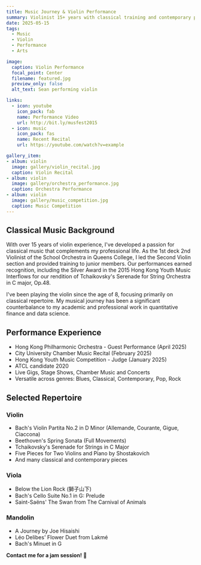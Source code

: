 ```yaml
---
title: Music Journey & Violin Performance
summary: Violinist 15+ years with classical training and contemporary performances
date: 2025-05-15
tags:
  - Music
  - Violin
  - Performance
  - Arts

image:
  caption: Violin Performance
  focal_point: Center
  filename: featured.jpg
  preview_only: false
  alt_text: Sean performing violin

links:
  - icon: youtube
    icon_pack: fab
    name: Performance Video
    url: http://bit.ly/musfest2015
  - icon: music
    icon_pack: fas
    name: Recent Recital
    url: https://youtube.com/watch?v=example

gallery_item:
- album: violin
  image: gallery/violin_recital.jpg
  caption: Violin Recital
- album: violin
  image: gallery/orchestra_performance.jpg
  caption: Orchestra Performance
- album: violin
  image: gallery/music_competition.jpg
  caption: Music Competition
---
```


## Classical Music Background

With over 15 years of violin experience, I've developed a passion for classical music that complements my professional life. As the 1st deck 2nd Violinist of the School Orchestra in Queens College, I led the Second Violin section and provided training to junior members. Our performances earned recognition, including the Silver Award in the 2015 Hong Kong Youth Music Interflows for our rendition of Tchaikovsky's Serenade for String Orchestra in C major, Op.48.

I've been playing the violin since the age of 8, focusing primarily on classical repertoire. My musical journey has been a significant counterbalance to my academic and professional work in quantitative finance and data science.

## Performance Experience

- Hong Kong Philharmonic Orchestra - Guest Performance (April 2025)
- City University Chamber Music Recital (February 2025)
- Hong Kong Youth Music Competition - Judge (January 2025)
- ATCL candidate 2020
- Live Gigs, Stage Shows, Chamber Music and Concerts
- Versatile across genres: Blues, Classical, Contemporary, Pop, Rock

## Selected Repertoire

### Violin
- Bach's Violin Partita No.2 in D Minor (Allemande, Courante, Gigue, Ciaccona)
- Beethoven's Spring Sonata (Full Movements)
- Tchaikovsky's Serenade for Strings in C Major
- Five Pieces for Two Violins and Piano by Shostakovich
- And many classical and contemporary pieces

### Viola
- Below the Lion Rock (獅子山下)
- Bach's Cello Suite No.1 in G: Prelude
- Saint-Saëns' The Swan from The Carnival of Animals

### Mandolin
- A Journey by Joe Hisaishi
- Léo Delibes' Flower Duet from Lakmé
- Bach's Minuet in G

**Contact me for a jam session!** 🎻

<!-- Image placeholder -->
<!-- Add a featured.jpg image to this directory for a performance photo -->

<!-- Video placeholder -->
<!-- 
To add a video, use the following HTML:
<div class="video-container">
  <iframe src="https://www.youtube.com/embed/YOUR_VIDEO_ID" frameborder="0" allow="accelerometer; autoplay; clipboard-write; encrypted-media; gyroscope; picture-in-picture" allowfullscreen></iframe>
</div>
-->
